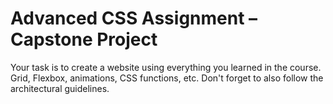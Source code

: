 # Advanced CSS Assignment – Capstone Project

Your task is to create a website using everything you learned in the course. Grid, Flexbox, animations, CSS functions, etc. Don't forget to also follow the architectural guidelines.